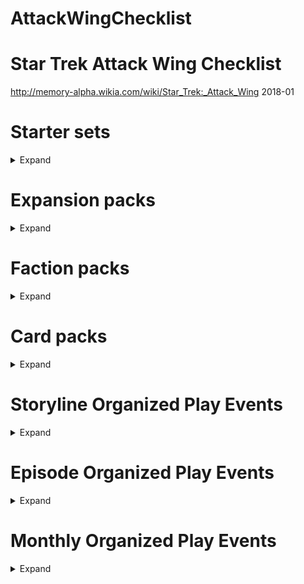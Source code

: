 # AttackWingChecklist

# Star Trek Attack Wing Checklist
http://memory-alpha.wikia.com/wiki/Star_Trek:_Attack_Wing
2018-01

# Starter sets
<details><summary>Expand</summary>

## Starter Set
- [x] IKS Maht-H'a – Vor'cha-class
- [x] IRW Khazara – D'deridex-class
- [x] USS Enterprise-D – Galaxy-class

## Federation vs Klingons Starter Set
- [ ] IKS Vorn – Klingon Bird-of-Prey
- [ ] K'mpec's Attack Cruiser – Vor'cha-class
- [ ] USS Enterprise-D – Galaxy-class
- [ ] USS Sutherland – Nebula-class

</details>

# Expansion packs
<details><summary>Expand</summary>

## Bajoran
- [x] Denorios – Lightship
- [x] Interceptor Five – Interceptor
- [x] Ratosha – Scoutship

## Borg
- [ ] Cube 112 – Cube
- [ ] Cube 384 – Cube with Sphere port
- [ ] Queen Vessel Prime – Octahedron (Queen's vessel)
- [ ] Scout 608 – Scout ship
- [ ] Soong – Type 03
- [ ] Sphere 936 – Sphere (with Cube 384)
- [ ] Sphere 4270 – Sphere
- [ ] Tactical Cube 138 – Tactical cube

## Dominion
- [ ] 1st Wave Attack Fighters – Cardassian Hideki-class Attack Squadron
- [ ] 2nd Division Cruiser – Dominion battle cruiser
- [ ] 4th Division Battleship – Dominion battleship
- [ ] 5th Wing Patrol Ship – Jem'Hadar fighter
- [ ] Dreadnought – Cardassian ATR-4107
- [ ] Gor Portas (β) – Breen warship
- [ ] Koranak – Cardassian Keldon-class
- [ ] Kraxon – Cardassian Galor-class
- [ ] Reklar – Cardassian Galor-class
- [x] Robinson (β) – Jem'Hadar fighter

## Federation
- [x] Deep Space 9 – Nor-class station
- [x] Delta Flyer – Delta Flyer-type
- [x] Enterprise NX-01 – NX-class
- [x] Fighter Squadron 6 – Attack Fighter Squadron
- [x] USS Defiant – Defiant-class
- [x] USS Enterprise – Constitution-class
- [x] USS Enterprise – Constitution-class refit
- [ ] USS Enterprise-B – Excelsior-class
- [x] USS Enterprise-E – Sovereign-class
- [x] USS Equinox – Nova-class
- [x] USS Excelsior – Excelsior-class
- [x] USS Hathaway – Constellation-class
- [ ] USS Montgolfier (β) – Saber-class
- [x] USS Pegasus – Oberth-class
- [ ] USS Phoenix – Nebula-class
- [x] USS Prometheus – Prometheus-class
- [x] USS Reliant – Miranda-class
- [x] USS Thunderchild – Akira-class
- [ ] USS Valiant – Defiant-class
- [x] USS Venture – Galaxy-class
- [x] USS Voyager – Intrepid-class
- [ ] USS Yosemite – Oberth-class*

## Ferengi
- [ ] Kreechta – D'kora-class
- [ ] Quark's Treasure – Shuttle

## Independent
- [ ] Alpha Hunter – Hirogen warship
- [ ] Fina Prime – Vidiian warship
- [ ] Gornarus – Gorn raider
- [ ] Kumari – Andorian battle cruiser
- [ ] Kyana Prime – Krenim timeship
- [ ] Tholia One (β) – Tholian ship (22nd century)
- [ ] USS Dauntless – Species 116 Dauntless-class
- [ ] Val Jean – Maquis raider

## Kazon
- [ ] Halik Raider – Raider
- [ ] Nistrim Raider – Raider
- [ ] Ogla-Razik – Predator-class

## Klingon
- [x] Chang's Bird-of-Prey – prototype Bird-of-Prey
- [ ] IKS Amar – K't'inga-class
- [ ] IKS Drovana – Vor'cha-class
- [x] IKS Gr'oth – D7-class
- [ ] IKS Klothos – D7-class*
- [x] IKS Koraga – K'vort-class
- [ ] IKS Kronos One – K't'inga-class
- [x] IKS Negh'Var – Negh'Var-class
- [ ] IKS Ning'tao – B'rel-class
- [ ] IKS Rotarran – B'rel-class
- [x] IKS Somraw – Raptor-class
- [x] IKS T'Ong – K't'inga-class

## Mirror Universe
- [ ] ISS Avenger – NX-class
- [ ] ISS Defiant – Defiant-class
- [ ] ISS Enterprise – Constitution-class
- [ ] Regent's Flagship – Negh'Var-class
- [ ] USS Pasteur – Olympic-class

## Romulan
- [x] Gal Gath'thong (β) – Bird-of-Prey (23rd century)
- [ ] IRW Algeron – D7-class
- [ ] IRW Devoras – D'deridex-class*
- [x] IRW Haakona – D'deridex-class
- [ ] IRW Jazkal – Bird-of-Prey (22nd century)
- [ ] IRW Jolan Tru – Valdore-type*
- [x] IRW Praetus – Bird-of-Prey (22nd century)
- [x] IRW Valdore – Valdore-type
- [ ] IRW Vrax – Valdore-type
- [x] Prototype 01 – Drone-ship
- [x] RIS Apnex (β) – Science vessel
- [ ] RIS Pi – Scout ship
- [ ] RIS Talvath – Science vessel
- [x] RIS Vo (β) – Scout ship
- [x] Scimitar – Reman warbird
- [x] Scorpion 4 – Scorpion-class Attack Fighter Squadron

## Species 8472
- [ ] Bioship Alpha – Bio-ship
- [ ] Bioship Beta – Bio-ship

## Vulcan
- [x] D'kyr – D'kyr-type
- [x] Ni'Var – Suurok-class

## Xindi
- [ ] Calindra – Xindi-Aquatic cruiser
- [ ] Muratas – Xindi-Reptilian warship
- [ ] Orassin – Xindi-Insectoid starship
- [ ] Weapon Zero – Sphere weapon

</details>


# Faction packs
<details><summary>Expand</summary>


## Dominion – December 2017
- [ ] 2nd Division Battleship – Dominion battleship
- [ ] 2nd Wing Patrol Ship – Jem'Hadar fighter
- [ ] 3rd Division Battle Cruiser – Dominion battle cruiser
- [ ] 6th Wing Patrol Ship – Jem'Hadar fighter

## Romulan – December 2017
- [ ] IRW Suran – Reman warbird
- [ ] Jarok's Scout Vessel – Scout ship
- [ ] Mirok's Science Vessel – Science vessel
- [ ] PWB Tomal – D'deridex-class

## Independent Ferengi – February 2018
- [ ] TBA – B'rel-class (Ferengi commandeered)
- [ ] TBA – D'kora-class × 2
- [ ] TBA – Ferengi shuttle

## Mirror Universe Kelvin Timeline – April 2018
- [ ] TBA – Constitution class (alternate reality) × 2
- [ ] TBA – Klingon warbird × 2

## Independent Motley Fleet – June 2018
- [ ] TBA – Andorian battle cruiser
- [ ] TBA – Maquis raider
- [ ] TBA – Species 116 Dauntless-class
- [ ] TBA – Vidiian warship

## Star Trek: The Animated Series – July 2018
- [ ] TBA × 4

## Borg – August 2018
- [ ] TBA – Assimilated Galaxy-class
- [ ] TBA – Assimilated Intrepid-class
- [ ] TBA – Scout ship
- [ ] TBA – Sphere

</details>

# Card packs
<details><summary>Expand</summary>

## September 2017 – Wave 1
- [x] Cardassian ATR-4107 – Dreadnought
- [x] Oberth-class – USS Grissom
- [x] Raptor-class – IKS Ves Batlh
- [x] Romulan drone ship – Prototype 02

## January 2018 – Wave 2
- [x] Borg Octahedron (Borg Queen's vessel)
- [x] D'kora-class

## March 2018 – Wave 3
- [ ] Jem'Hadar fighter
- [ ] Gorn raider

## May 2018 – Wave 4
- [ ] Federation Attack Fighter Squadron
- [ ] Hirogen warship

</details>

# Storyline Organized Play Events

<details><summary>Expand</summary>

# The Dominion War

## October 2013 – Operation Return
- [ ] Krayton – D'Kora-class* × 3
- [ ] Elite Attack dice/Reference cards† × 12
- [x] Deep Space 9 oversized token and cards† × 12

## November 2013 – The Battle of Chin'toka
- [ ] IKS Ch'Tang – B'rel-class* × 3
- [ ] Command tokens and cards/Reference cards† × 12
- [ ] Red Shirt Crew Upgrade promo cards† × 12

## December 2013 – The Siege of AR-558
- [ ] PWB Aj'rmr – D'deridex-class* × 3
- [ ] Reinforcements sideboards/Reference cards† × 12
- [ ] 4 bases and 8 pegs in 4 colors† × 12

## January 2014 – The Attack On Earth
- [ ] USS Sutherland – Nebula-class* × 3
- [ ] Flagship set with 4 Flagship cards, 1 Reference card, 1 base, and 2 black pegs† × 12

## February 2014 – The Battle of Cardassia
- [ ] Rav Laerst (β) – Breen warship* × 3
- [ ] Hideki-class Attack Squadron Resource (3-ship model), 1 Reference card, Ship card/token† × 12
- [ ] Map element sets × 6

## March 2014 – The Last Battle of Deep Space 9
- [ ] Akorem – Bajoran scoutship* × 3
- [x] Federation Attack Squadron Resource (3-ship model), 1 Reference card, Ship card/token† × 12
- [ ] Deep Space 9 token and cards† × 12
- [ ] Map element sets × 6

## Grand Prize
- [ ] Deep Space 9 – 12-inch diameter Nor-Class space station (model)

# The Collective
#TODO
- [ ] Randomized expansion pack ship† × 10

## July 2014 – First Contact
- [x] Ti'Mur – Suurok-class* × 3

- [ ] Counter Attack dice† × 10
- [ ] Map element sets × 5

## August 2014 – The Battle of Wolf 359
- [ ] USS Raven – Aerie-class (Raven type)* × 3
- [ ] Randomized expansion pack ship† × 10
- [ ] Fleet Captain cards† × 10
- [ ] Map element sets × 5

## September 2014 – The Battle of Sector 001
- [x] USS Stargazer – Constellation-class* × 3
- [ ] Randomized expansion pack ship† × 10
- [ ] Officer cards† × 10
- [ ] Map element sets × 5

## Randomized Expansion Ships
- [ ] 3rd Wing Attack Ship – Jem'Hadar fighter
- [ ] Gavroche – Maquis raider
- [x] IKS B'Moth – K't'inga-class
- [x] IRW Vorta Vor – Romulan Bird-of-Prey (23rd century)
- [x] USS Yeager – Saber-class

## Grand Prize
- [x] Assimilation Target Prime – Partially-assimilated USS Enterprise-D × 2

# Resistance Is Futile

## October 2014 – Dark Frontier
- [x] IRW Avatar of Tomed (β) – Assimilated D'deridex-class* × 3
- [ ] Improved Shields cards with Reference cards† × 10

## November 2014 – Unimatrix Zero
- [x] Assimilated Vessel 80279 – Assimilated B'rel-class* × 3
- [ ] Advanced Targeting Systems cards with Reference cards† × 10

## December 2014 – Endgame
- [ ] Assimilated Vessel 64758 – Assimilated Galor-class* × 3
- [ ] High Yield Photon Torpedoes cards with Reference cards† × 10

## Randomized Expansion Ships
- [ ] Bok's Marauder – D'Kora-class
- [ ] Prakesh – Galor-class (mirror universe)
- [ ] Relora Sankur – Predator-class
- [ ] Scout 255 – Borg scout ship
- [ ] Tal'Kir – D'kyr-type

## Grand Prize
- [ ] Tactical Cube 001 – Borg tactical cube × 2

# The Q-Continuum

## April 2015 – Encounter at Farpoint
- [x] USS Hood – Excelsior-class* × 3
- [ ] Evasive Action template with Reference cards† × 10
- [ ] Map element sets – Q-Continuum cards × 20

## May 2015 – Deja Q
- [x] IKS Korinar – B'rel-class* × 3
- [ ] Damage Control Team cards† × 10

## June 2015 – All Good Things
- [ ] IRW Terix – D'deridex-class (mirror universe)* × 3
- [ ] Ready Room cards† × 10

## Grand Prize
- [ ] Q-Continuum card pack × 2

# Temporal Cold War

## Randomized Expansion Ships
- [ ] Aldara - a Cardassian Galor class ship
- [ ] Bioship Omega - a Species 8472 bioship class ship
- [ ] I.K.S. Buruk - a Klingon K'Vort class ship
- [ ] I.K.S. Toh'Kaht - a Mirror Universe Vor'cha class ship
- [ ] Interceptor 8 - a Bajoran Interceptor class ship
- [ ] I.R.W. Belak - a D'deridex class ship
- [ ] Nistrim-Culluh - a Kazon Predator class ship
- [ ] Nunk's Marauder - a Ferengi D'Kora class ship
- [ ] Seleya - a Vulcan D'Kyr class ship
- [ ] U.S.S. Lakota - an Excelsior class ship

## October 2015 – Shockwave
- [ ] Diaspora – Xindi-Insectoid starship* × 3
- [ ] Protocol cards† × 10

## November 2015 – Future Tense
- [ ] Azati Prime – Xindi-Aquatic cruiser* × 3
- [ ] Advanced Technology cards† × 10

## December 2015 – Zero Hour
- [ ] Xindus – Xindi-Reptilian warship* × 3
- [ ] Main Power Grid cards† × 10

## Grand Prize
- [ ] Temporal Cold War card pack × 2

# The Classic Movies

## April 2016 – The Wrath of Khan
- [ ] USS Reliant – Miranda-class card pack* × 3
- [ ] General Orders cards† × 10

## May 2016 – The Search for Spock
- [ ] Kruge's Bird-of-Prey – B'rel-class card pack* × 3
- [ ] Emergency Power cards† × 10

## June 2016 – The Voyage Home
- [ ] HMS Bounty – B'rel-class card pack* × 3
- [ ] Improved Hull cards† × 10

## Grand Prize
- [ ] USS Enterprise-A – Constitution-class refit

# Klingon Civil War

## September 2016 – Attack On Gowron
- [x] IKS Bortas – Vor'cha-class card pack* × 3
- [ ] Fleet Commander cards† × 10

## October 2016 – Battle of Mempa
- [x] IKS Hegh'ta – K'vort-class card pack* × 3
- [ ] Auxiliary Power cards† × 10

## November 2016 – Baiting The Romulans
- [ ] IKS Toral – B'rel-class card pack* × 3
- [ ] All Stop cards† × 10

## Grand Prize
- [x] Sela's Warbird – D'deridex-class × 2

</details>

# Episode Organized Play Events

<details><summary>Expand</summary>


## April 2014 – The Tholian Web
- [ ] Tholia One (β) – Tholian ship* × 3
- [ ] Red Alert Upgrade cards† × 10
- [ ] Full About maneuver templates and Reference cards† × 10
- [ ] Map element sets × 5

## May 2014 – Arena
- [ ] S'Gorn – Gorn raider* × 3
- [ ] Engineering tokens† × 50
- [ ] Full Alert Upgrade and Reference cards† × 10
- [ ] Map element sets × 5

## February 2015 – A Matter Of Honor
- [x] IKS Pagh – K'vort-class* × 3
- [ ] Officer Exchange Program Resource and Reference cards† × 10
- [ ] Map element sets × 5

## March 2015 – Peak Performance
- [x] Sakharov – Type 7 shuttlecraft* × 3
- [ ] Master Strategist Token Resource and Reference cards† × 10
- [ ] Map element sets × 5

## August 2015 – Year of Hell
- [ ] USS Bellerophon – Intrepid-class* × 3
- [ ] Emergency Force Field cards† × 10
- [ ] Token sheets × 5
- [ ] 2 × Ship, 1 × Maneuver, 2 × Captain, 1 × Additional Rules, and 4 × Upgrade cards

## September 2015 – Balance of Terror
- [ ] USS Intrepid – Constitution-class* × 3
- [ ] Sabotage cards† × 10
- [ ] Token sheets × 5
- [ ] 2 × Ship, 1 × Maneuver, 2 × Captain, 1 × Additional Rules, and 4 × Upgrade cards

## January 2016 – The Void
- [ ] IRW T'Met – D'deridex-class card pack* × 3
- [ ] Resource and Reference cards† × 10

## February 2016 – The Doomsday Machine
- [ ] USS Constellation – Constitution-class card pack* × 3
- [ ] Structural Damage Check cards† × 10
- [ ] Map element sets – Doomsday Machine tokens × 5

## July 2016 – Tin Man
- [ ] USS Cairo – Excelsior-class card pack* × 3
- [ ] Intercepted Messages Resource and Reference cards† × 10

## August 2016 – The Corbomite Maneuver
- [x] IRW Rateg – Romulan Bird-of-Prey card pack* × 3
- [ ] Condition Alert Resource and Reference cards† × 10

## September 2016 – The Trouble with Tribbles
- [ ] Kohlar's Battle Cruiser – D7-class card pack* × 3
- [ ] Scan Cycle Resource and Reference cards† × 10

## January 2017 – Yesterday's Enterprise
- [ ] USS Enterprise-D – Galaxy-class card pack* × 3
- [ ] Senior Staff Resource and Reference cards† × 10

## March 2017 – In a Mirror, Darkly
- [ ] USS Defiant – Constitution-class card pack* × 3
- [ ] Mutiny Resource and Reference cards† × 10

## April 2017 – Drive
- [x] Delta Flyer II – Delta Flyer-type card pack* × 3
- [ ] Co-Pilot Resource and Reference cards† × 10

</details>

# Monthly Organized Play Events

<details><summary>Expand</summary>

## August 2017 – Chronological Chaos
- [ ] Data Upgrade Crew cards* × 3
- [ ] Captain’s Chair Resource and Reference cards† × 10
- [ ] Nanclus Alt Art Crew cards‡ × 3

## October 2017 – Resource Rumble
- [ ] Sabotaged Systems Tech cards* × 3
- [ ] Front-Line Retrofit Resource and Reference cards† × 10
- [ ] Elizabeth Shelby Alt Art Crew cards‡ × 3

## December 2017 – Trap Travesty
- [ ] Long-Range Probe Resource cards* × 10
- [ ] Photonic Cannon Weapon Upgrade cards† × 3
- [ ] Romulan Pilot Alt Art Crew cards‡ × 3

## April 2018 – 2018 OP Kit 1 Turret Turmoil
- [ ] Sickbay Resource
- [ ] Kal-If-Fee Elite Talent Upgrade Competitive Prize Cards
- [ ] Sakonna Alt Art Crew Flex Prizes

## June 2018 – 2018 OP Kit 2
- [ ] TBA

## August 2018 – 2018 OP Kit 3
- [ ] TBA

## October 2018 – 2018 OP Kit 4
- [ ] TBA

</details>
